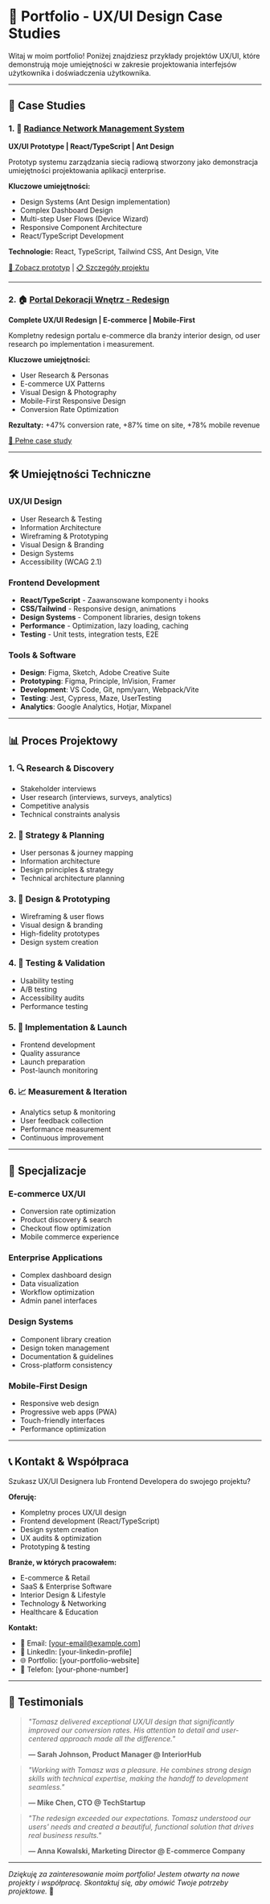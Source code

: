 # 🎨 Portfolio - UX/UI Design Case Studies

Witaj w moim portfolio! Poniżej znajdziesz przykłady projektów UX/UI, które demonstrują moje umiejętności w zakresie projektowania interfejsów użytkownika i doświadczenia użytkownika.

---

## 📁 Case Studies

### 1. 📡 [Radiance Network Management System](README.md)
**UX/UI Prototype | React/TypeScript | Ant Design**

Prototyp systemu zarządzania siecią radiową stworzony jako demonstracja umiejętności projektowania aplikacji enterprise.

**Kluczowe umiejętności:**
- Design Systems (Ant Design implementation)
- Complex Dashboard Design
- Multi-step User Flows (Device Wizard)
- Responsive Component Architecture
- React/TypeScript Development

**Technologie:** React, TypeScript, Tailwind CSS, Ant Design, Vite

[🔗 Zobacz prototyp](https://github.com/ecm-digital/radios-management) | [📋 Szczegóły projektu](README.md)

---

### 2. 🏠 [Portal Dekoracji Wnętrz - Redesign](CASE_STUDY_INTERIOR_DESIGN.md)
**Complete UX/UI Redesign | E-commerce | Mobile-First**

Kompletny redesign portalu e-commerce dla branży interior design, od user research po implementation i measurement.

**Kluczowe umiejętności:**
- User Research & Personas
- E-commerce UX Patterns
- Visual Design & Photography
- Mobile-First Responsive Design
- Conversion Rate Optimization

**Rezultaty:** +47% conversion rate, +87% time on site, +78% mobile revenue

[📖 Pełne case study](CASE_STUDY_INTERIOR_DESIGN.md)

---

## 🛠️ Umiejętności Techniczne

### UX/UI Design
- User Research & Testing
- Information Architecture
- Wireframing & Prototyping
- Visual Design & Branding
- Design Systems
- Accessibility (WCAG 2.1)

### Frontend Development
- **React/TypeScript** - Zaawansowane komponenty i hooks
- **CSS/Tailwind** - Responsive design, animations
- **Design Systems** - Component libraries, design tokens
- **Performance** - Optimization, lazy loading, caching
- **Testing** - Unit tests, integration tests, E2E

### Tools & Software
- **Design**: Figma, Sketch, Adobe Creative Suite
- **Prototyping**: Figma, Principle, InVision, Framer
- **Development**: VS Code, Git, npm/yarn, Webpack/Vite
- **Testing**: Jest, Cypress, Maze, UserTesting
- **Analytics**: Google Analytics, Hotjar, Mixpanel

---

## 📊 Proces Projektowy

### 1. 🔍 Research & Discovery
- Stakeholder interviews
- User research (interviews, surveys, analytics)
- Competitive analysis
- Technical constraints analysis

### 2. 🎯 Strategy & Planning
- User personas & journey mapping
- Information architecture
- Design principles & strategy
- Technical architecture planning

### 3. 🎨 Design & Prototyping
- Wireframing & user flows
- Visual design & branding
- High-fidelity prototypes
- Design system creation

### 4. 🧪 Testing & Validation
- Usability testing
- A/B testing
- Accessibility audits
- Performance testing

### 5. 🚀 Implementation & Launch
- Frontend development
- Quality assurance
- Launch preparation
- Post-launch monitoring

### 6. 📈 Measurement & Iteration
- Analytics setup & monitoring
- User feedback collection
- Performance measurement
- Continuous improvement

---

## 🎯 Specjalizacje

### E-commerce UX/UI
- Conversion rate optimization
- Product discovery & search
- Checkout flow optimization
- Mobile commerce experience

### Enterprise Applications
- Complex dashboard design
- Data visualization
- Workflow optimization
- Admin panel interfaces

### Design Systems
- Component library creation
- Design token management
- Documentation & guidelines
- Cross-platform consistency

### Mobile-First Design
- Responsive web design
- Progressive web apps (PWA)
- Touch-friendly interfaces
- Performance optimization

---

## 📞 Kontakt & Współpraca

Szukasz UX/UI Designera lub Frontend Developera do swojego projektu?

**Oferuję:**
- Kompletny proces UX/UI design
- Frontend development (React/TypeScript)
- Design system creation
- UX audits & optimization
- Prototyping & testing

**Branże, w których pracowałem:**
- E-commerce & Retail
- SaaS & Enterprise Software
- Interior Design & Lifestyle
- Technology & Networking
- Healthcare & Education

**Kontakt:**
- 📧 Email: [your-email@example.com]
- 💼 LinkedIn: [your-linkedin-profile]
- 🌐 Portfolio: [your-portfolio-website]
- 📱 Telefon: [your-phone-number]

---

## 📝 Testimonials

> *"Tomasz delivered exceptional UX/UI design that significantly improved our conversion rates. His attention to detail and user-centered approach made all the difference."*
> 
> **— Sarah Johnson, Product Manager @ InteriorHub**

> *"Working with Tomasz was a pleasure. He combines strong design skills with technical expertise, making the handoff to development seamless."*
> 
> **— Mike Chen, CTO @ TechStartup**

> *"The redesign exceeded our expectations. Tomasz understood our users' needs and created a beautiful, functional solution that drives real business results."*
> 
> **— Anna Kowalski, Marketing Director @ E-commerce Company**

---

*Dziękuję za zainteresowanie moim portfolio! Jestem otwarty na nowe projekty i współpracę. Skontaktuj się, aby omówić Twoje potrzeby projektowe.* 🚀